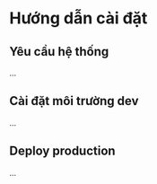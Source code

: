 # Hướng dẫn cài đặt

## Yêu cầu hệ thống
...

## Cài đặt môi trường dev
...

## Deploy production
... 